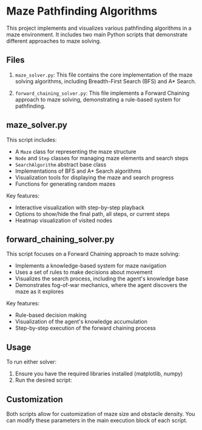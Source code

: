 # Maze Pathfinding Algorithms

This project implements and visualizes various pathfinding algorithms in a maze environment. It includes two main Python scripts that demonstrate different approaches to maze solving.

## Files

1. `maze_solver.py`: This file contains the core implementation of the maze solving algorithms, including Breadth-First Search (BFS) and A* Search.

2. `forward_chaining_solver.py`: This file implements a Forward Chaining approach to maze solving, demonstrating a rule-based system for pathfinding.

## maze_solver.py

This script includes:
- A `Maze` class for representing the maze structure
- `Node` and `Step` classes for managing maze elements and search steps
- `SearchAlgorithm` abstract base class
- Implementations of BFS and A* Search algorithms
- Visualization tools for displaying the maze and search progress
- Functions for generating random mazes

Key features:
- Interactive visualization with step-by-step playback
- Options to show/hide the final path, all steps, or current steps
- Heatmap visualization of visited nodes

## forward_chaining_solver.py

This script focuses on a Forward Chaining approach to maze solving:
- Implements a knowledge-based system for maze navigation
- Uses a set of rules to make decisions about movement
- Visualizes the search process, including the agent's knowledge base
- Demonstrates fog-of-war mechanics, where the agent discovers the maze as it explores

Key features:
- Rule-based decision making
- Visualization of the agent's knowledge accumulation
- Step-by-step execution of the forward chaining process

## Usage

To run either solver:

1. Ensure you have the required libraries installed (matplotlib, numpy)
2. Run the desired script:

## Customization

Both scripts allow for customization of maze size and obstacle density. You can modify these parameters in the main execution block of each script.